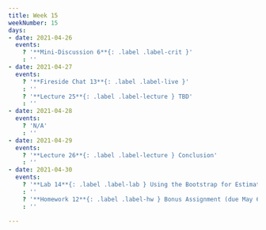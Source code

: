 ```yaml
---
title: Week 15
weekNumber: 15
days:
- date: 2021-04-26
  events:
    ? '**Mini-Discussion 6**{: .label .label-crit }'
    : ''
- date: 2021-04-27
  events:
    ? '**Fireside Chat 13**{: .label .label-live }'
    : ''
    ? '**Lecture 25**{: .label .label-lecture } TBD'
    : ''
- date: 2021-04-28
  events:
    ? 'N/A'
    : ''
- date: 2021-04-29
  events:
    ? '**Lecture 26**{: .label .label-lecture } Conclusion'
    : ''
- date: 2021-04-30
  events:
    ? '**Lab 14**{: .label .label-lab } Using the Bootstrap for Estimation (due May 6)'
    : ''
    ? '**Homework 12**{: .label .label-hw } Bonus Assignment (due May 6)'
    : ''

---
```

